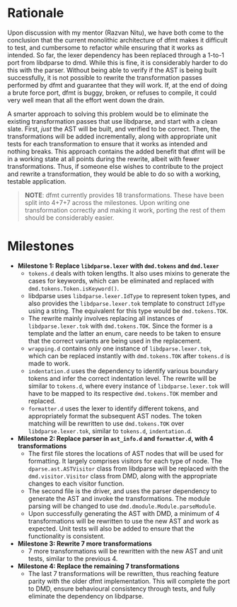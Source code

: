 # Rationale

Upon discussion with my mentor (Razvan Nitu), we have both come to the conclusion that the current monolithic architecture of dfmt makes it difficult to test, and cumbersome to refactor while ensuring that it works as intended. So far, the lexer dependency has been replaced through a 1-to-1 port from libdparse to dmd. While this is fine, it is considerably harder to do this with the parser. Without being able to verify if the AST is being built successfully, it is not possible to rewrite the transformation passes performed by dfmt and guarantee that they will work. If, at the end of doing a brute force port, dfmt is buggy, broken, or refuses to compile, it could very well mean that all the effort went down the drain.

A smarter approach to solving this problem would be to eliminate the existing transformation passes that use libdparse, and start with a clean slate. First, _just_ the AST will be built, and verified to be correct. Then, the transformations will be added incrementally, along with appropriate unit tests for each transformation to ensure that it works as intended and nothing breaks. This approach contains the added benefit that dfmt will be in a working state at all points during the rewrite, albeit with fewer transformations. Thus, if someone else wishes to contribute to the project and rewrite a transformation, they would be able to do so with a working, testable application.

> **NOTE**: dfmt currently provides 18 transformations. These have been split into 4+7+7 across the milestones. Upon writing one transformation correctly and making it work, porting the rest of them should be considerably easier.

# Milestones

- **Milestone 1: Replace `libdparse.lexer` with `dmd.tokens` and `dmd.lexer`**
	- `tokens.d` deals with token lengths. It also uses mixins to generate the cases for keywords, which can be eliminated and replaced with `dmd.tokens.Token.isKeyword()`.
	- libdparse uses `libdparse.lexer.IdType` to represent token types, and also provides the `libdparse.lexer.tok` template to construct `IdType` using a string. The equivalent for this type would be `dmd.tokens.TOK`.
	- The rewrite mainly involves replacing all instances of `libdparse.lexer.tok` with `dmd.tokens.TOK`. Since the former is a template and the latter an enum, care needs to be taken to ensure that the correct variants are being used in the replacement.
	- `wrapping.d` contains only one instance of `libdparse.lexer.tok`, which can be replaced instantly with `dmd.tokens.TOK` after `tokens.d` is made to work.
	- `indentation.d` uses the dependency to identify various boundary tokens and infer the correct indentation level. The rewrite will be similar to `tokens.d`, where every instance of `libdparse.lexer.tok` will have to be mapped to its respective `dmd.tokens.TOK` member and replaced.
	- `formatter.d` uses the lexer to identify different tokens, and appropriately format the subsequent AST nodes. The token matching will be rewritten to use `dmd.tokens.TOK` over `libdparse.lexer.tok`, similar to `tokens.d`, `indentation.d`.
- **Milestone 2: Replace parser in `ast_info.d` and `formatter.d`, with 4 transformations**
	- The first file stores the locations of AST nodes that will be used for formatting. It largely comprises visitors for each type of node. The `dparse.ast.ASTVisitor` class from libdparse will be replaced with the `dmd.visitor.Visitor` class from DMD, along with the appropriate changes to each visitor function.
	- The second file is the driver, and uses the parser dependency to generate the AST and invoke the transformations. The module parsing will be changed to use `dmd.dmodule.Module.parseModule`.
	- Upon successfully generating the AST with DMD, a minimum of 4 transformations will be rewritten to use the new AST and work as expected. Unit tests will also be added to ensure that the functionality is consistent.
- **Milestone 3: Rewrite 7 more transformations**
	- 7 more transformations will be rewritten with the new AST and unit tests, similar to the previous 4.
- **Milestone 4: Replace the remaining 7 transformations**
	- The last 7 transformations will be rewritten, thus reaching feature parity with the older dfmt implementation. This will complete the port to DMD, ensure behavioural consistency through tests, and fully eliminate the dependency on libdparse.
